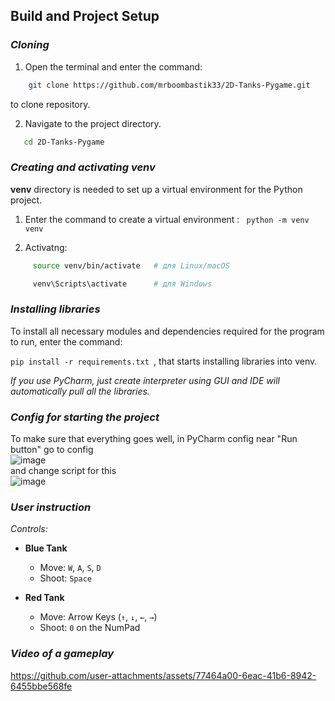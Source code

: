 ## Build and Project Setup

### *Cloning*
1. Open the terminal and enter the command: <br/>

```bash
    git clone https://github.com/mrboombastik33/2D-Tanks-Pygame.git
```
    
to clone repository.


2. Navigate to the project directory. 
```bash
   cd 2D-Tanks-Pygame
```

### *Creating and activating venv*

**venv** directory is needed to set up a virtual environment for the Python project.

1. Enter the command to create a virtual environment : ``` python -m venv venv```

2. Activatng: 
```bash
     source venv/bin/activate   # для Linux/macOS 
```

```bash
     venv\Scripts\activate      # для Windows 
```

### *Installing libraries*

To install all necessary modules and dependencies required for the program to run, enter the command: <br/>

```pip install -r requirements.txt ```, 
 that starts installing libraries into venv. 


 *If you use PyCharm, just create interpreter using GUI and IDE will automatically pull all the libraries.*



 ### *Config for starting the project*

To make sure that everything goes well, in PyCharm config near "Run button" go to config <br/>
![image](https://github.com/user-attachments/assets/b01b20b8-3f34-4bb3-9a15-431b1b034fef) <br/>
and change script for this <br/>
![image](https://github.com/user-attachments/assets/14976ce1-5e68-4dc7-9585-bd4f98aca468) 

### *User instruction*

*Controls:*

- **Blue Tank**
  - Move: `W`, `A`, `S`, `D`
  - Shoot: `Space`

- **Red Tank**
  - Move: Arrow Keys (`↑`, `↓`, `←`, `→`)
  - Shoot: `0` on the NumPad

### *Video of a gameplay*

https://github.com/user-attachments/assets/77464a00-6eac-41b6-8942-6455bbe568fe

